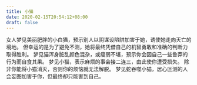 ```yaml
---
title: 小猫
date: 2020-02-15T20:54:12+08:00
draft: false
---
```


女人梦见美丽肥胖的小白猫，预示别人以阴谋设陷阱加害于她，诱使她走向灭亡的境地。
但幸运的是为了避免不测，她将最终凭借自己的机智勇敢和准确的判断力取得胜利。
梦见猫浑身脏乱颜色混杂，或瘦弱不堪，预示你会因自己一些鲁莽的行为而自食其果。
梦见小猫，表示麻烦的事会接二连三，由此使你遭受损失。
除非你能将小猫消灭，否则你的烦恼就无法解脱。
梦见蛇吞噬小猫，居心叵测的人会妄图加害于你，但最终却只能害到自己。
